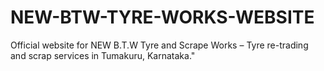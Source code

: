 # NEW-BTW-TYRE-WORKS-WEBSITE
Official website for NEW B.T.W Tyre and Scrape Works – Tyre re-trading and scrap services in Tumakuru, Karnataka."
